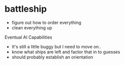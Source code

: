 # battleship

- figure out how to order everything
- clean everything up

Eventual AI Capabilities
- It's still a little buggy but I need to move on..
- know what ships are left and factor that in to guesses
- should probably establish an orientation